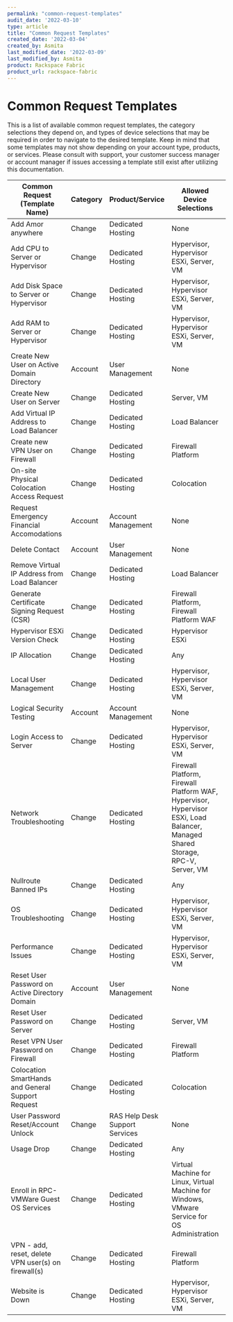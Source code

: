 ```yaml
---
permalink: "common-request-templates"
audit_date: '2022-03-10'
type: article
title: "Common Request Templates"
created_date: '2022-03-04'
created_by: Asmita
last_modified_date: '2022-03-09'
last_modified_by: Asmita
product: Rackspace Fabric
product_url: rackspace-fabric
---
```


# Common Request Templates
This is a list of available common request templates, the category selections they depend on, and types of device selections that may be required in order to navigate to the desired template. Keep in mind that some templates may not show depending on your account type, products, or services. Please consult with support, your customer success manager or account manager if issues accessing a template still exist after utilizing this documentation.

| **Common Request (Template Name)** | **Category** | **Product/Service** | **Allowed Device Selections** | **Minimum Devices Required** |
| ----------------------------- | -------- | ---------------- | ------------------- | ------------------------ |
| Add Amor anywhere| Change | Dedicated Hosting | None | None |
| Add CPU to Server or Hypervisor | Change  | Dedicated Hosting | Hypervisor, Hypervisor ESXi, Server, VM | One |                          
| Add Disk Space to Server or Hypervisor | Change | Dedicated Hosting | Hypervisor, Hypervisor ESXi, Server, VM | One |  
| Add RAM to Server or Hypervisor | Change | Dedicated Hosting | Hypervisor, Hypervisor ESXi, Server, VM | One |  
| Create New User on Active Domain Directory | Account | User Management | None | None |
| Create New User on Server | Change | Dedicated Hosting | Server, VM | One |
| Add Virtual IP Address to Load Balancer | Change | Dedicated Hosting | Load Balancer | One |
| Create new VPN User on Firewall | Change | Dedicated Hosting | Firewall Platform | One |
| On-site Physical Colocation Access Request | Change | Dedicated Hosting | Colocation | One |
| Request Emergency Financial Accomodations | Account | Account Management | None | None |
| Delete Contact | Account | User Management | None | None |
| Remove Virtual IP Address from Load Balancer | Change | Dedicated Hosting | Load Balancer | One |
| Generate Certificate Signing Request (CSR) | Change | Dedicated Hosting | Firewall Platform, Firewall Platform WAF | One |  
| Hypervisor ESXi Version Check | Change | Dedicated Hosting | Hypervisor ESXi | One |
| IP Allocation | Change | Dedicated Hosting | Any | One |
| Local User Management | Change | Dedicated Hosting | Hypervisor, Hypervisor ESXi, Server, VM | One |
| Logical Security Testing | Account | Account Management | None | None |
| Login Access to Server | Change | Dedicated Hosting | Hypervisor, Hypervisor ESXi, Server, VM | One |
| Network Troubleshooting | Change | Dedicated Hosting | Firewall Platform, Firewall Platform WAF, Hypervisor, Hypervisor ESXi, Load Balancer, Managed Shared Storage, RPC-V, Server, VM | One |
| Nullroute Banned IPs | Change | Dedicated Hosting | Any | None
| OS Troubleshooting | Change | Dedicated Hosting | Hypervisor, Hypervisor ESXi, Server, VM | One |
| Performance Issues | Change | Dedicated Hosting | Hypervisor, Hypervisor ESXi, Server, VM | One |
| Reset User Password on Active Directory Domain | Account | User Management | None | None |
| Reset User Password on Server | Change | Dedicated Hosting | Server, VM | One |
| Reset VPN User Password on Firewall | Change | Dedicated Hosting | Firewall Platform | One |
| Colocation SmartHands and General Support Request | Change | Dedicated Hosting | Colocation | One |
| User Password Reset/Account Unlock | Change | RAS Help Desk Support Services | None | None |
| Usage Drop | Change | Dedicated Hosting | Any | None |
| Enroll in RPC-VMWare Guest OS Services | Change | Dedicated Hosting | Virtual Machine for Linux, Virtual Machine for Windows, VMware Service for OS Administration | One |
| VPN - add, reset, delete VPN user(s) on firewall(s) | Change | Dedicated Hosting | Firewall Platform | One |
| Website is Down | Change | Dedicated Hosting | Hypervisor, Hypervisor ESXi, Server, VM | One |